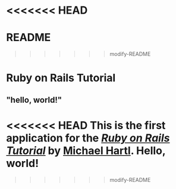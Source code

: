 <<<<<<< HEAD
=======
# README

>>>>>>> modify-README
# Ruby on Rails Tutorial

## "hello, world!"

<<<<<<< HEAD
This is the first application for the
[*Ruby on Rails Tutorial*](https://www.railstutorial.org/)
by [Michael Hartl](https://www.michaelhartl.com/). Hello, world!
=======
>>>>>>> modify-README
